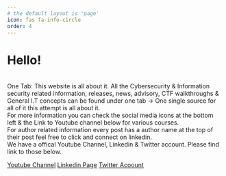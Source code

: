 ```yaml
---
# the default layout is 'page'
icon: fas fa-info-circle
order: 4
---
```


<!-- > Add Markdown syntax content to file `_tabs/about.md`{: .filepath } and it will show up on this page.
{: .prompt-tip } -->

# Hello!

<br/>
One Tab: This website is all about it. All the Cybersecurity & Information security related information, releases, news, advisory, CTF walkthroughs & General I.T concepts can be found under one tab -> One single source for all of it this attempt is all about it.
<br/>
For more information you can check the social media icons at the bottom left & the Link to Youtube channel below for various courses.
<br/>
For author related information every post has a author name at the top of their post feel free to click and connect on linkedin.
<br/>
We have a offical Youtube Channel, Linkedin & Twitter account. Please find link to those below.
<br/>

[Youtube Channel](https://www.youtube.com/@Cyber_Tab)
[Linkedin Page](https://www.linkedin.com/in/cyber-tab-985b97257/)
[Twitter Acoount](https://twitter.com/_cybertab)